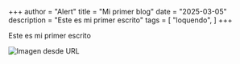 +++
author = "Alert"
title = "Mi primer blog"
date = "2025-03-05"
description = "Este es mi primer escrito"
tags = [
    "loquendo",
]
+++

Este es mi primer escrito
<!--more-->

![Imagen desde URL](https://64.media.tumblr.com/8cbab7d522f75cdafeae6a5d25d5f429/8ad4148f363f00f2-e2/s540x810/6dce29321acee88b48e4752ad02570038525e675.pnj)

